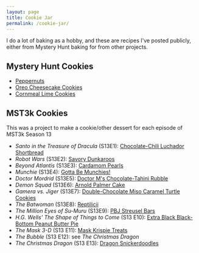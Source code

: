 ```yaml
---
layout: page
title: Cookie Jar
permalink: /cookie-jar/
---
```


I do a lot of baking as a hobby, and these are recipes I've posted publicly, either from Mystery Hunt baking for from other projects.

## Mystery Hunt Cookies

- [Peppernuts](/2021/01/08/peppernuts/)
- [Oreo Cheesecake Cookies](/2021/01/08/oreo-cheesecake-cookies/)
- [Cornmeal Lime Cookies](/2021/01/08/cornmeal-lime-cookies/)

## MST3k Cookies
This was a project to make a cookie/other dessert for each episode of MST3k Season 13

- *Santo in the Treasure of Dracula* (S13E1): [Chocolate-Chili Luchador Shortbread](/2022/03/31/weve-got-cookie-sign-santo-in-the-treasure-of-dracula-s13e1/)
- *Robot Wars* (S13E2): [Savory Dunkaroos](/2022/04/27/Robot-Wars/)
- *Beyond Atlantis* (S13E3): [Cardamom Pearls](/2022/05/26/Beyond-Atlantis/)
- *Munchie* (S13E4): [Gotta Be Munchies!](/2022/06/10/Munchie/)
- *Doctor Mordrid* (S13E5): [Doctor M's Chocolate-Tahini Rubble](/2022/06/23/Doctor-Mordrid/)
- *Demon Squad* (S13E6): [Arnold Palmer Cake](/2022/07/30/Demon-Squad)
- *Gamera vs. Jiger* (S13E7): [Double-Chocolate Miso Caramel Turtle Cookies](/2022/08/18/Gamera-vs-Jiger)
- *The Batwoman* (S13E8): [Reptilicii](/2022/09/23/The-Batwoman)
- *The Million Eyes of Su-Muru* (S13E9): [PBJ Streusel Bars](/2022/09/30/Sumuru)
- *H.G. Wells' The Shape of Things to Come* (S13 E10): [Extra Black Black-Bottom Peanut Butter Pie](/2022/10/18/hgwells)
- *The Mask 3-D* (S13 E11): [Mask Krispie Treats](/2022/10/28/mask3d)
- *The Bubble* (S13 E12): see _The Christmas Dragon_
- *The Christmas Dragon* (S13 E13): [Dragon Snickerdoodles](/2023/02/14/christmas-dragon/)